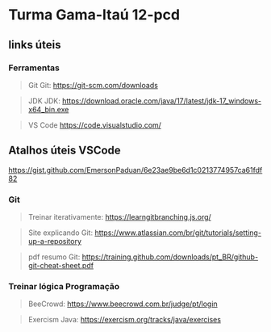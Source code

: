 # Turma Gama-Itaú 12-pcd


## links úteis

### Ferramentas

> Git
Git: https://git-scm.com/downloads

> JDK
JDK: https://download.oracle.com/java/17/latest/jdk-17_windows-x64_bin.exe

> VS Code
https://code.visualstudio.com/

## Atalhos úteis VSCode
https://gist.github.com/EmersonPaduan/6e23ae9be6d1c0213774957ca61fdf82

### Git
> Treinar iterativamente: https://learngitbranching.js.org/

> Site explicando Git: https://www.atlassian.com/br/git/tutorials/setting-up-a-repository

> pdf resumo Git: https://training.github.com/downloads/pt_BR/github-git-cheat-sheet.pdf

### Treinar lógica Programação
>BeeCrowd:  https://www.beecrowd.com.br/judge/pt/login

> Exercism Java: https://exercism.org/tracks/java/exercises

